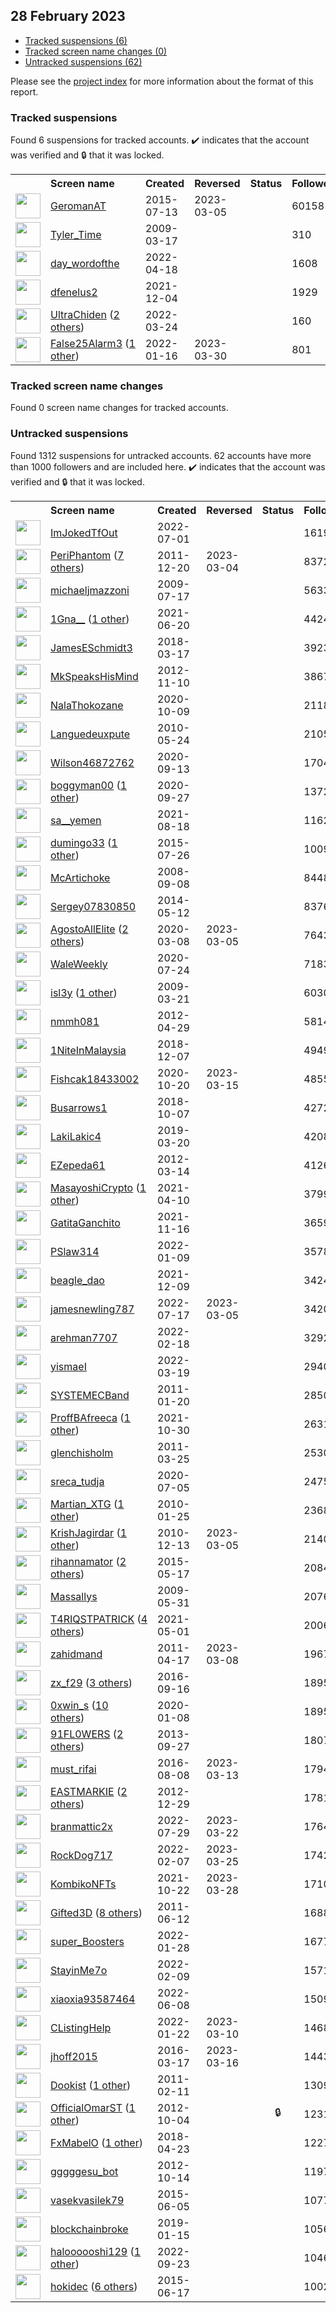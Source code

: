 ## 28 February 2023

* [Tracked suspensions (6)](#tracked-suspensions)
* [Tracked screen name changes (0)](#tracked-screen-name-changes)
* [Untracked suspensions (62)](#untracked-suspensions)

Please see the [project index](https://github.com/travisbrown/twitter-watch) for more information about the format of this report.

### Tracked suspensions

Found 6 suspensions for tracked accounts.
  ✔️ indicates that the account was verified and 🔒 that it was locked.

<table>
    <tr>
        <th></th>
        <th align="left">Screen name</th>
        <th align="left">Created</th>
        <th align="left">Reversed</th>
        <th align="left">Status</th>
        <th align="left">Followers</th>
        <th align="left">Ranking</th></tr>
    </tr>
        <tr>
            <td><a href="https://twitter.com/intent/user?user_id=3373146857">
                <img src="https://pbs.twimg.com/profile_images/1154480761141174272/rybTvKyo_normal.jpg" width="40px" height="40px" align="center"/></a>
            </td>
            <td>
                <a href="https://twitter.com/GeromanAT">GeromanAT</a></td>
            <td>2015-07-13</td>
            <td>2023-03-05</td>
            <td align="center"></td>
            <td>60158</td>
            <td>11699</td>
        </tr>
        <tr>
            <td><a href="https://twitter.com/intent/user?user_id=24810734">
                <img src="https://pbs.twimg.com/profile_images/1241594638361866241/a3GlVfAa_normal.jpg" width="40px" height="40px" align="center"/></a>
            </td>
            <td>
                <a href="https://twitter.com/Tyler_Time">Tyler_Time</a></td>
            <td>2009-03-17</td>
            <td></td>
            <td align="center"></td>
            <td>310</td>
            <td>16808</td>
        </tr>
        <tr>
            <td><a href="https://twitter.com/intent/user?user_id=1516032772036603906">
                <img src="https://pbs.twimg.com/profile_images/1545748977697669120/s7BV4l3J_normal.jpg" width="40px" height="40px" align="center"/></a>
            </td>
            <td>
                <a href="https://twitter.com/day_wordofthe">day_wordofthe</a></td>
            <td>2022-04-18</td>
            <td></td>
            <td align="center"></td>
            <td>1608</td>
            <td>21484</td>
        </tr>
        <tr>
            <td><a href="https://twitter.com/intent/user?user_id=1466953658013302788">
                <img src="https://pbs.twimg.com/profile_images/1466954273036582920/4Ka0RWVC_normal.jpg" width="40px" height="40px" align="center"/></a>
            </td>
            <td>
                <a href="https://twitter.com/dfenelus2">dfenelus2</a></td>
            <td>2021-12-04</td>
            <td></td>
            <td align="center"></td>
            <td>1929</td>
            <td>70521</td>
        </tr>
        <tr>
            <td><a href="https://twitter.com/intent/user?user_id=1507075580797374464">
                <img src="https://pbs.twimg.com/profile_images/1577840519408979968/hIgV2iiB_normal.jpg" width="40px" height="40px" align="center"/></a>
            </td>
            <td>
                <a href="https://twitter.com/UltraChiden">UltraChiden</a>&nbsp;(<a href="https://api.memory.lol/v1/tw/id/1507075580797374464">2 others</a>)&nbsp;</td>
            <td>2022-03-24</td>
            <td></td>
            <td align="center"></td>
            <td>160</td>
            <td>78065</td>
        </tr>
        <tr>
            <td><a href="https://twitter.com/intent/user?user_id=1482539323144683521">
                <img src="https://pbs.twimg.com/profile_images/1598847008923590656/bSwVmCKo_normal.jpg" width="40px" height="40px" align="center"/></a>
            </td>
            <td>
                <a href="https://twitter.com/False25Alarm3">False25Alarm3</a>&nbsp;(<a href="https://api.memory.lol/v1/tw/id/1482539323144683521">1 other</a>)&nbsp;</td>
            <td>2022-01-16</td>
            <td>2023-03-30</td>
            <td align="center"></td>
            <td>801</td>
            <td>99369</td>
        </tr></table>

### Tracked screen name changes

Found 0 screen name changes for tracked accounts.

### Untracked suspensions

Found 1312 suspensions for untracked accounts.
62 accounts have more than 1000 followers and are included here.
  ✔️ indicates that the account was verified and 🔒 that it was locked.

<table>
    <tr>
        <th></th>
        <th align="left">Screen name</th>
        <th align="left">Created</th>
        <th align="left">Reversed</th>
        <th align="left">Status</th>
        <th align="left">Followers</th>
    </tr>
        <tr>
            <td><a href="https://twitter.com/intent/user?user_id=1542944953776709637">
                <img src="https://pbs.twimg.com/profile_images/1577314275928014851/jI2WkK5N_normal.jpg" width="40px" height="40px" align="center"/></a>
            </td>
            <td>
                <a href="https://twitter.com/ImJokedTfOut">ImJokedTfOut</a></td>
            <td>2022-07-01</td>
            <td></td>
            <td align="center"></td>
            <td>161931</td>
        </tr>
        <tr>
            <td><a href="https://twitter.com/intent/user?user_id=441393753">
                <img src="https://pbs.twimg.com/profile_images/1590088584933134338/--8XPAU9_normal.jpg" width="40px" height="40px" align="center"/></a>
            </td>
            <td>
                <a href="https://twitter.com/PeriPhantom">PeriPhantom</a>&nbsp;(<a href="https://api.memory.lol/v1/tw/id/441393753">7 others</a>)&nbsp;</td>
            <td>2011-12-20</td>
            <td>2023-03-04</td>
            <td align="center"></td>
            <td>83729</td>
        </tr>
        <tr>
            <td><a href="https://twitter.com/intent/user?user_id=57757336">
                <img src="https://pbs.twimg.com/profile_images/374148339/logo_6___2__normal.jpg" width="40px" height="40px" align="center"/></a>
            </td>
            <td>
                <a href="https://twitter.com/michaeljmazzoni">michaeljmazzoni</a></td>
            <td>2009-07-17</td>
            <td></td>
            <td align="center"></td>
            <td>56337</td>
        </tr>
        <tr>
            <td><a href="https://twitter.com/intent/user?user_id=1406689409483919365">
                <img src="https://pbs.twimg.com/profile_images/1595718027877785600/02AfkvIq_normal.jpg" width="40px" height="40px" align="center"/></a>
            </td>
            <td>
                <a href="https://twitter.com/1Gna__">1Gna__</a>&nbsp;(<a href="https://api.memory.lol/v1/tw/id/1406689409483919365">1 other</a>)&nbsp;</td>
            <td>2021-06-20</td>
            <td></td>
            <td align="center"></td>
            <td>44248</td>
        </tr>
        <tr>
            <td><a href="https://twitter.com/intent/user?user_id=975111154128207872">
                <img src="https://abs.twimg.com/sticky/default_profile_images/default_profile_normal.png" width="40px" height="40px" align="center"/></a>
            </td>
            <td>
                <a href="https://twitter.com/JamesESchmidt3">JamesESchmidt3</a></td>
            <td>2018-03-17</td>
            <td></td>
            <td align="center"></td>
            <td>39233</td>
        </tr>
        <tr>
            <td><a href="https://twitter.com/intent/user?user_id=938335874">
                <img src="https://pbs.twimg.com/profile_images/739516656771178497/6iQ9ssZr_normal.jpg" width="40px" height="40px" align="center"/></a>
            </td>
            <td>
                <a href="https://twitter.com/MkSpeaksHisMind">MkSpeaksHisMind</a></td>
            <td>2012-11-10</td>
            <td></td>
            <td align="center"></td>
            <td>38671</td>
        </tr>
        <tr>
            <td><a href="https://twitter.com/intent/user?user_id=1314698864562233344">
                <img src="https://pbs.twimg.com/profile_images/1409148922652733443/UuwqYMua_normal.jpg" width="40px" height="40px" align="center"/></a>
            </td>
            <td>
                <a href="https://twitter.com/NalaThokozane">NalaThokozane</a></td>
            <td>2020-10-09</td>
            <td></td>
            <td align="center"></td>
            <td>21185</td>
        </tr>
        <tr>
            <td><a href="https://twitter.com/intent/user?user_id=147625273">
                <img src="https://pbs.twimg.com/profile_images/1517170442750119938/XAsigQhU_normal.jpg" width="40px" height="40px" align="center"/></a>
            </td>
            <td>
                <a href="https://twitter.com/Languedeuxpute">Languedeuxpute</a></td>
            <td>2010-05-24</td>
            <td></td>
            <td align="center"></td>
            <td>21054</td>
        </tr>
        <tr>
            <td><a href="https://twitter.com/intent/user?user_id=1305144116662153216">
                <img src="https://pbs.twimg.com/profile_images/1598361240560013312/sbHhzNZb_normal.jpg" width="40px" height="40px" align="center"/></a>
            </td>
            <td>
                <a href="https://twitter.com/Wilson46872762">Wilson46872762</a></td>
            <td>2020-09-13</td>
            <td></td>
            <td align="center"></td>
            <td>17048</td>
        </tr>
        <tr>
            <td><a href="https://twitter.com/intent/user?user_id=1310139798552797185">
                <img src="https://pbs.twimg.com/profile_images/1400471401035976708/IRjT1IwE_normal.jpg" width="40px" height="40px" align="center"/></a>
            </td>
            <td>
                <a href="https://twitter.com/boggyman00">boggyman00</a>&nbsp;(<a href="https://api.memory.lol/v1/tw/id/1310139798552797185">1 other</a>)&nbsp;</td>
            <td>2020-09-27</td>
            <td></td>
            <td align="center"></td>
            <td>13729</td>
        </tr>
        <tr>
            <td><a href="https://twitter.com/intent/user?user_id=1428030494755770377">
                <img src="https://pbs.twimg.com/profile_images/1516169863567482892/_G8OMx_s_normal.jpg" width="40px" height="40px" align="center"/></a>
            </td>
            <td>
                <a href="https://twitter.com/sa__yemen">sa__yemen</a></td>
            <td>2021-08-18</td>
            <td></td>
            <td align="center"></td>
            <td>11626</td>
        </tr>
        <tr>
            <td><a href="https://twitter.com/intent/user?user_id=3294455634">
                <img src="https://pbs.twimg.com/profile_images/1584499769048809473/ZOCIzRIq_normal.jpg" width="40px" height="40px" align="center"/></a>
            </td>
            <td>
                <a href="https://twitter.com/dumingo33">dumingo33</a>&nbsp;(<a href="https://api.memory.lol/v1/tw/id/3294455634">1 other</a>)&nbsp;</td>
            <td>2015-07-26</td>
            <td></td>
            <td align="center"></td>
            <td>10097</td>
        </tr>
        <tr>
            <td><a href="https://twitter.com/intent/user?user_id=16189719">
                <img src="https://pbs.twimg.com/profile_images/378800000557354618/1a6b66f365da36e49685f654b998613d_normal.jpeg" width="40px" height="40px" align="center"/></a>
            </td>
            <td>
                <a href="https://twitter.com/McArtichoke">McArtichoke</a></td>
            <td>2008-09-08</td>
            <td></td>
            <td align="center"></td>
            <td>8448</td>
        </tr>
        <tr>
            <td><a href="https://twitter.com/intent/user?user_id=2491298978">
                <img src="https://pbs.twimg.com/profile_images/1478412655400468487/YX8SZiEz_normal.jpg" width="40px" height="40px" align="center"/></a>
            </td>
            <td>
                <a href="https://twitter.com/Sergey07830850">Sergey07830850</a></td>
            <td>2014-05-12</td>
            <td></td>
            <td align="center"></td>
            <td>8376</td>
        </tr>
        <tr>
            <td><a href="https://twitter.com/intent/user?user_id=1236765701530157057">
                <img src="https://pbs.twimg.com/profile_images/1493726700676419585/RdksLxGr_normal.jpg" width="40px" height="40px" align="center"/></a>
            </td>
            <td>
                <a href="https://twitter.com/AgostoAllElite">AgostoAllElite</a>&nbsp;(<a href="https://api.memory.lol/v1/tw/id/1236765701530157057">2 others</a>)&nbsp;</td>
            <td>2020-03-08</td>
            <td>2023-03-05</td>
            <td align="center"></td>
            <td>7643</td>
        </tr>
        <tr>
            <td><a href="https://twitter.com/intent/user?user_id=1286740255757008896">
                <img src="https://pbs.twimg.com/profile_images/1568805718215606272/nLrMn08e_normal.jpg" width="40px" height="40px" align="center"/></a>
            </td>
            <td>
                <a href="https://twitter.com/WaleWeekly">WaleWeekly</a></td>
            <td>2020-07-24</td>
            <td></td>
            <td align="center"></td>
            <td>7183</td>
        </tr>
        <tr>
            <td><a href="https://twitter.com/intent/user?user_id=25714494">
                <img src="https://pbs.twimg.com/profile_images/1545891658335768576/6AYv3r7Y_normal.jpg" width="40px" height="40px" align="center"/></a>
            </td>
            <td>
                <a href="https://twitter.com/isl3y">isl3y</a>&nbsp;(<a href="https://api.memory.lol/v1/tw/id/25714494">1 other</a>)&nbsp;</td>
            <td>2009-03-21</td>
            <td></td>
            <td align="center"></td>
            <td>6030</td>
        </tr>
        <tr>
            <td><a href="https://twitter.com/intent/user?user_id=566215932">
                <img src="https://pbs.twimg.com/profile_images/931804696142114816/uRTvhO4x_normal.jpg" width="40px" height="40px" align="center"/></a>
            </td>
            <td>
                <a href="https://twitter.com/nmmh081">nmmh081</a></td>
            <td>2012-04-29</td>
            <td></td>
            <td align="center"></td>
            <td>5814</td>
        </tr>
        <tr>
            <td><a href="https://twitter.com/intent/user?user_id=1071007523837100034">
                <img src="https://pbs.twimg.com/profile_images/1471624424306589699/TC3EUC9Z_normal.jpg" width="40px" height="40px" align="center"/></a>
            </td>
            <td>
                <a href="https://twitter.com/1NiteInMalaysia">1NiteInMalaysia</a></td>
            <td>2018-12-07</td>
            <td></td>
            <td align="center"></td>
            <td>4949</td>
        </tr>
        <tr>
            <td><a href="https://twitter.com/intent/user?user_id=1318589165592842240">
                <img src="https://pbs.twimg.com/profile_images/1414944011719225352/ChdqI5eg_normal.jpg" width="40px" height="40px" align="center"/></a>
            </td>
            <td>
                <a href="https://twitter.com/Fishcak18433002">Fishcak18433002</a></td>
            <td>2020-10-20</td>
            <td>2023-03-15</td>
            <td align="center"></td>
            <td>4855</td>
        </tr>
        <tr>
            <td><a href="https://twitter.com/intent/user?user_id=1049048761186574338">
                <img src="https://pbs.twimg.com/profile_images/1586619396633526274/Bm1Iyjhu_normal.jpg" width="40px" height="40px" align="center"/></a>
            </td>
            <td>
                <a href="https://twitter.com/Busarrows1">Busarrows1</a></td>
            <td>2018-10-07</td>
            <td></td>
            <td align="center"></td>
            <td>4272</td>
        </tr>
        <tr>
            <td><a href="https://twitter.com/intent/user?user_id=1108478598137200641">
                <img src="https://pbs.twimg.com/profile_images/1281871815812489217/Dq0q41GV_normal.jpg" width="40px" height="40px" align="center"/></a>
            </td>
            <td>
                <a href="https://twitter.com/LakiLakic4">LakiLakic4</a></td>
            <td>2019-03-20</td>
            <td></td>
            <td align="center"></td>
            <td>4208</td>
        </tr>
        <tr>
            <td><a href="https://twitter.com/intent/user?user_id=523930464">
                <img src="https://pbs.twimg.com/profile_images/946589773551902720/-1dQkqnQ_normal.jpg" width="40px" height="40px" align="center"/></a>
            </td>
            <td>
                <a href="https://twitter.com/EZepeda61">EZepeda61</a></td>
            <td>2012-03-14</td>
            <td></td>
            <td align="center"></td>
            <td>4126</td>
        </tr>
        <tr>
            <td><a href="https://twitter.com/intent/user?user_id=1380991486443937795">
                <img src="https://pbs.twimg.com/profile_images/1591159479571472385/cSkmjcu__normal.jpg" width="40px" height="40px" align="center"/></a>
            </td>
            <td>
                <a href="https://twitter.com/MasayoshiCrypto">MasayoshiCrypto</a>&nbsp;(<a href="https://api.memory.lol/v1/tw/id/1380991486443937795">1 other</a>)&nbsp;</td>
            <td>2021-04-10</td>
            <td></td>
            <td align="center"></td>
            <td>3799</td>
        </tr>
        <tr>
            <td><a href="https://twitter.com/intent/user?user_id=1460673280927580179">
                <img src="https://pbs.twimg.com/profile_images/1500719338982199296/Oxroq6m7_normal.jpg" width="40px" height="40px" align="center"/></a>
            </td>
            <td>
                <a href="https://twitter.com/GatitaGanchito">GatitaGanchito</a></td>
            <td>2021-11-16</td>
            <td></td>
            <td align="center"></td>
            <td>3659</td>
        </tr>
        <tr>
            <td><a href="https://twitter.com/intent/user?user_id=1480322755794898945">
                <img src="https://pbs.twimg.com/profile_images/1592637719775416320/HlNd3xS9_normal.png" width="40px" height="40px" align="center"/></a>
            </td>
            <td>
                <a href="https://twitter.com/PSlaw314">PSlaw314</a></td>
            <td>2022-01-09</td>
            <td></td>
            <td align="center"></td>
            <td>3578</td>
        </tr>
        <tr>
            <td><a href="https://twitter.com/intent/user?user_id=1468883758900154371">
                <img src="https://pbs.twimg.com/profile_images/1593164406556225538/ZS_dSewA_normal.jpg" width="40px" height="40px" align="center"/></a>
            </td>
            <td>
                <a href="https://twitter.com/beagle_dao">beagle_dao</a></td>
            <td>2021-12-09</td>
            <td></td>
            <td align="center"></td>
            <td>3424</td>
        </tr>
        <tr>
            <td><a href="https://twitter.com/intent/user?user_id=1548794115705360384">
                <img src="https://pbs.twimg.com/profile_images/1562729315887747072/uknvDCVA_normal.jpg" width="40px" height="40px" align="center"/></a>
            </td>
            <td>
                <a href="https://twitter.com/jamesnewling787">jamesnewling787</a></td>
            <td>2022-07-17</td>
            <td>2023-03-05</td>
            <td align="center"></td>
            <td>3420</td>
        </tr>
        <tr>
            <td><a href="https://twitter.com/intent/user?user_id=1494795480848429056">
                <img src="https://pbs.twimg.com/profile_images/1582488272386904071/Fawi3pam_normal.jpg" width="40px" height="40px" align="center"/></a>
            </td>
            <td>
                <a href="https://twitter.com/arehman7707">arehman7707</a></td>
            <td>2022-02-18</td>
            <td></td>
            <td align="center"></td>
            <td>3292</td>
        </tr>
        <tr>
            <td><a href="https://twitter.com/intent/user?user_id=1505304778087321601">
                <img src="https://pbs.twimg.com/profile_images/1598020864401936414/g_b-FVgW_normal.jpg" width="40px" height="40px" align="center"/></a>
            </td>
            <td>
                <a href="https://twitter.com/yismaeI">yismaeI</a></td>
            <td>2022-03-19</td>
            <td></td>
            <td align="center"></td>
            <td>2940</td>
        </tr>
        <tr>
            <td><a href="https://twitter.com/intent/user?user_id=240572205">
                <img src="https://pbs.twimg.com/profile_images/1230551257/systemecLogo1_normal.jpg" width="40px" height="40px" align="center"/></a>
            </td>
            <td>
                <a href="https://twitter.com/SYSTEMECBand">SYSTEMECBand</a></td>
            <td>2011-01-20</td>
            <td></td>
            <td align="center"></td>
            <td>2850</td>
        </tr>
        <tr>
            <td><a href="https://twitter.com/intent/user?user_id=1454308971993616385">
                <img src="https://pbs.twimg.com/profile_images/1584430844562747392/_ni5zuCW_normal.jpg" width="40px" height="40px" align="center"/></a>
            </td>
            <td>
                <a href="https://twitter.com/ProffBAfreeca">ProffBAfreeca</a>&nbsp;(<a href="https://api.memory.lol/v1/tw/id/1454308971993616385">1 other</a>)&nbsp;</td>
            <td>2021-10-30</td>
            <td></td>
            <td align="center"></td>
            <td>2631</td>
        </tr>
        <tr>
            <td><a href="https://twitter.com/intent/user?user_id=271826723">
                <img src="https://pbs.twimg.com/profile_images/1599004357399281665/fbOe_Bxt_normal.jpg" width="40px" height="40px" align="center"/></a>
            </td>
            <td>
                <a href="https://twitter.com/glenchisholm">glenchisholm</a></td>
            <td>2011-03-25</td>
            <td></td>
            <td align="center"></td>
            <td>2530</td>
        </tr>
        <tr>
            <td><a href="https://twitter.com/intent/user?user_id=1279862912262246400">
                <img src="https://pbs.twimg.com/profile_images/1548777288824750086/As2uC-np_normal.jpg" width="40px" height="40px" align="center"/></a>
            </td>
            <td>
                <a href="https://twitter.com/sreca_tudja">sreca_tudja</a></td>
            <td>2020-07-05</td>
            <td></td>
            <td align="center"></td>
            <td>2475</td>
        </tr>
        <tr>
            <td><a href="https://twitter.com/intent/user?user_id=108153857">
                <img src="https://pbs.twimg.com/profile_images/1524202460507688961/qyKLnye2_normal.jpg" width="40px" height="40px" align="center"/></a>
            </td>
            <td>
                <a href="https://twitter.com/Martian_XTG">Martian_XTG</a>&nbsp;(<a href="https://api.memory.lol/v1/tw/id/108153857">1 other</a>)&nbsp;</td>
            <td>2010-01-25</td>
            <td></td>
            <td align="center"></td>
            <td>2368</td>
        </tr>
        <tr>
            <td><a href="https://twitter.com/intent/user?user_id=226342641">
                <img src="https://pbs.twimg.com/profile_images/1540841594634510336/wLLo9Cw__normal.jpg" width="40px" height="40px" align="center"/></a>
            </td>
            <td>
                <a href="https://twitter.com/KrishJagirdar">KrishJagirdar</a>&nbsp;(<a href="https://api.memory.lol/v1/tw/id/226342641">1 other</a>)&nbsp;</td>
            <td>2010-12-13</td>
            <td>2023-03-05</td>
            <td align="center"></td>
            <td>2140</td>
        </tr>
        <tr>
            <td><a href="https://twitter.com/intent/user?user_id=3218477222">
                <img src="https://pbs.twimg.com/profile_images/1596681752411770880/d1TaSmYp_normal.jpg" width="40px" height="40px" align="center"/></a>
            </td>
            <td>
                <a href="https://twitter.com/rihannamator">rihannamator</a>&nbsp;(<a href="https://api.memory.lol/v1/tw/id/3218477222">2 others</a>)&nbsp;</td>
            <td>2015-05-17</td>
            <td></td>
            <td align="center"></td>
            <td>2084</td>
        </tr>
        <tr>
            <td><a href="https://twitter.com/intent/user?user_id=43749261">
                <img src="https://pbs.twimg.com/profile_images/1541822518213971975/GWfJAW1L_normal.jpg" width="40px" height="40px" align="center"/></a>
            </td>
            <td>
                <a href="https://twitter.com/Massallys">Massallys</a></td>
            <td>2009-05-31</td>
            <td></td>
            <td align="center"></td>
            <td>2076</td>
        </tr>
        <tr>
            <td><a href="https://twitter.com/intent/user?user_id=1388451024671805442">
                <img src="https://pbs.twimg.com/profile_images/1596309134516813825/RKDFKJeq_normal.jpg" width="40px" height="40px" align="center"/></a>
            </td>
            <td>
                <a href="https://twitter.com/T4RIQSTPATRICK">T4RIQSTPATRICK</a>&nbsp;(<a href="https://api.memory.lol/v1/tw/id/1388451024671805442">4 others</a>)&nbsp;</td>
            <td>2021-05-01</td>
            <td></td>
            <td align="center"></td>
            <td>2006</td>
        </tr>
        <tr>
            <td><a href="https://twitter.com/intent/user?user_id=283588983">
                <img src="https://pbs.twimg.com/profile_images/1566026835103735811/-VFYGF4W_normal.jpg" width="40px" height="40px" align="center"/></a>
            </td>
            <td>
                <a href="https://twitter.com/zahidmand">zahidmand</a></td>
            <td>2011-04-17</td>
            <td>2023-03-08</td>
            <td align="center"></td>
            <td>1967</td>
        </tr>
        <tr>
            <td><a href="https://twitter.com/intent/user?user_id=776796260175085568">
                <img src="https://pbs.twimg.com/profile_images/1597282239318036482/pHJ7IqBJ_normal.jpg" width="40px" height="40px" align="center"/></a>
            </td>
            <td>
                <a href="https://twitter.com/zx_f29">zx_f29</a>&nbsp;(<a href="https://api.memory.lol/v1/tw/id/776796260175085568">3 others</a>)&nbsp;</td>
            <td>2016-09-16</td>
            <td></td>
            <td align="center"></td>
            <td>1895</td>
        </tr>
        <tr>
            <td><a href="https://twitter.com/intent/user?user_id=1215029614680035330">
                <img src="https://pbs.twimg.com/profile_images/1589150002927919105/LZhz-gWp_normal.jpg" width="40px" height="40px" align="center"/></a>
            </td>
            <td>
                <a href="https://twitter.com/0xwin_s">0xwin_s</a>&nbsp;(<a href="https://api.memory.lol/v1/tw/id/1215029614680035330">10 others</a>)&nbsp;</td>
            <td>2020-01-08</td>
            <td></td>
            <td align="center"></td>
            <td>1895</td>
        </tr>
        <tr>
            <td><a href="https://twitter.com/intent/user?user_id=1911645606">
                <img src="https://pbs.twimg.com/profile_images/1404193667657748483/1k5tH78f_normal.jpg" width="40px" height="40px" align="center"/></a>
            </td>
            <td>
                <a href="https://twitter.com/91FL0WERS">91FL0WERS</a>&nbsp;(<a href="https://api.memory.lol/v1/tw/id/1911645606">2 others</a>)&nbsp;</td>
            <td>2013-09-27</td>
            <td></td>
            <td align="center"></td>
            <td>1807</td>
        </tr>
        <tr>
            <td><a href="https://twitter.com/intent/user?user_id=762656754895171584">
                <img src="https://pbs.twimg.com/profile_images/1549730914342617088/l5ASZeHv_normal.jpg" width="40px" height="40px" align="center"/></a>
            </td>
            <td>
                <a href="https://twitter.com/must_rifai">must_rifai</a></td>
            <td>2016-08-08</td>
            <td>2023-03-13</td>
            <td align="center"></td>
            <td>1794</td>
        </tr>
        <tr>
            <td><a href="https://twitter.com/intent/user?user_id=1043574961">
                <img src="https://pbs.twimg.com/profile_images/1598943302736150529/Biq3n1z7_normal.jpg" width="40px" height="40px" align="center"/></a>
            </td>
            <td>
                <a href="https://twitter.com/EASTMARKIE">EASTMARKIE</a>&nbsp;(<a href="https://api.memory.lol/v1/tw/id/1043574961">2 others</a>)&nbsp;</td>
            <td>2012-12-29</td>
            <td></td>
            <td align="center"></td>
            <td>1781</td>
        </tr>
        <tr>
            <td><a href="https://twitter.com/intent/user?user_id=1553145477855584257">
                <img src="https://pbs.twimg.com/profile_images/1598748579954294787/u8w65hKA_normal.jpg" width="40px" height="40px" align="center"/></a>
            </td>
            <td>
                <a href="https://twitter.com/branmattic2x">branmattic2x</a></td>
            <td>2022-07-29</td>
            <td>2023-03-22</td>
            <td align="center"></td>
            <td>1764</td>
        </tr>
        <tr>
            <td><a href="https://twitter.com/intent/user?user_id=1490484353780137986">
                <img src="https://pbs.twimg.com/profile_images/1490485602323685379/CuZiXPHy_normal.jpg" width="40px" height="40px" align="center"/></a>
            </td>
            <td>
                <a href="https://twitter.com/RockDog717">RockDog717</a></td>
            <td>2022-02-07</td>
            <td>2023-03-25</td>
            <td align="center"></td>
            <td>1742</td>
        </tr>
        <tr>
            <td><a href="https://twitter.com/intent/user?user_id=1451580298156810275">
                <img src="https://pbs.twimg.com/profile_images/1526581444864364549/jkXZ8THD_normal.jpg" width="40px" height="40px" align="center"/></a>
            </td>
            <td>
                <a href="https://twitter.com/KombikoNFTs">KombikoNFTs</a></td>
            <td>2021-10-22</td>
            <td>2023-03-28</td>
            <td align="center"></td>
            <td>1710</td>
        </tr>
        <tr>
            <td><a href="https://twitter.com/intent/user?user_id=315910041">
                <img src="https://pbs.twimg.com/profile_images/1593626306788343809/f_5bOYq7_normal.jpg" width="40px" height="40px" align="center"/></a>
            </td>
            <td>
                <a href="https://twitter.com/Gifted3D">Gifted3D</a>&nbsp;(<a href="https://api.memory.lol/v1/tw/id/315910041">8 others</a>)&nbsp;</td>
            <td>2011-06-12</td>
            <td></td>
            <td align="center"></td>
            <td>1688</td>
        </tr>
        <tr>
            <td><a href="https://twitter.com/intent/user?user_id=1486941196408836102">
                <img src="https://pbs.twimg.com/profile_images/1549456329730818051/TFJemA7o_normal.jpg" width="40px" height="40px" align="center"/></a>
            </td>
            <td>
                <a href="https://twitter.com/super_Boosters">super_Boosters</a></td>
            <td>2022-01-28</td>
            <td></td>
            <td align="center"></td>
            <td>1677</td>
        </tr>
        <tr>
            <td><a href="https://twitter.com/intent/user?user_id=1491289857712435201">
                <img src="https://pbs.twimg.com/profile_images/1598388903769251841/_bGsc4Ic_normal.jpg" width="40px" height="40px" align="center"/></a>
            </td>
            <td>
                <a href="https://twitter.com/StayinMe7o">StayinMe7o</a></td>
            <td>2022-02-09</td>
            <td></td>
            <td align="center"></td>
            <td>1571</td>
        </tr>
        <tr>
            <td><a href="https://twitter.com/intent/user?user_id=1534569059144056832">
                <img src="https://pbs.twimg.com/profile_images/1534571115154219009/miSPwn4W_normal.jpg" width="40px" height="40px" align="center"/></a>
            </td>
            <td>
                <a href="https://twitter.com/xiaoxia93587464">xiaoxia93587464</a></td>
            <td>2022-06-08</td>
            <td></td>
            <td align="center"></td>
            <td>1509</td>
        </tr>
        <tr>
            <td><a href="https://twitter.com/intent/user?user_id=1484779790574190593">
                <img src="https://pbs.twimg.com/profile_images/1533791957956571137/Neg--q6a_normal.jpg" width="40px" height="40px" align="center"/></a>
            </td>
            <td>
                <a href="https://twitter.com/CListingHelp">CListingHelp</a></td>
            <td>2022-01-22</td>
            <td>2023-03-10</td>
            <td align="center"></td>
            <td>1468</td>
        </tr>
        <tr>
            <td><a href="https://twitter.com/intent/user?user_id=710536370565976064">
                <img src="https://pbs.twimg.com/profile_images/1392094788397281287/pMPxsDH5_normal.jpg" width="40px" height="40px" align="center"/></a>
            </td>
            <td>
                <a href="https://twitter.com/jhoff2015">jhoff2015</a></td>
            <td>2016-03-17</td>
            <td>2023-03-16</td>
            <td align="center"></td>
            <td>1443</td>
        </tr>
        <tr>
            <td><a href="https://twitter.com/intent/user?user_id=250592291">
                <img src="https://pbs.twimg.com/profile_images/681907529144729601/1SxmC_EO_normal.jpg" width="40px" height="40px" align="center"/></a>
            </td>
            <td>
                <a href="https://twitter.com/Dookist">Dookist</a>&nbsp;(<a href="https://api.memory.lol/v1/tw/id/250592291">1 other</a>)&nbsp;</td>
            <td>2011-02-11</td>
            <td></td>
            <td align="center"></td>
            <td>1309</td>
        </tr>
        <tr>
            <td><a href="https://twitter.com/intent/user?user_id=861816577">
                <img src="https://pbs.twimg.com/profile_images/1297120250027180033/ThJYrPI0_normal.jpg" width="40px" height="40px" align="center"/></a>
            </td>
            <td>
                <a href="https://twitter.com/OfficialOmarST">OfficialOmarST</a>&nbsp;(<a href="https://api.memory.lol/v1/tw/id/861816577">1 other</a>)&nbsp;</td>
            <td>2012-10-04</td>
            <td></td>
            <td align="center">🔒</td>
            <td>1231</td>
        </tr>
        <tr>
            <td><a href="https://twitter.com/intent/user?user_id=988419606451752961">
                <img src="https://pbs.twimg.com/profile_images/1533364731368595457/UOSmt0yn_normal.jpg" width="40px" height="40px" align="center"/></a>
            </td>
            <td>
                <a href="https://twitter.com/FxMabelO">FxMabelO</a>&nbsp;(<a href="https://api.memory.lol/v1/tw/id/988419606451752961">1 other</a>)&nbsp;</td>
            <td>2018-04-23</td>
            <td></td>
            <td align="center"></td>
            <td>1227</td>
        </tr>
        <tr>
            <td><a href="https://twitter.com/intent/user?user_id=880394419">
                <img src="https://pbs.twimg.com/profile_images/2719718686/1da1414ceefd6317f7fa3a867e201be3_normal.png" width="40px" height="40px" align="center"/></a>
            </td>
            <td>
                <a href="https://twitter.com/gggggesu_bot">gggggesu_bot</a></td>
            <td>2012-10-14</td>
            <td></td>
            <td align="center"></td>
            <td>1197</td>
        </tr>
        <tr>
            <td><a href="https://twitter.com/intent/user?user_id=3309694072">
                <img src="https://pbs.twimg.com/profile_images/821963462658129920/Pix_b2fJ_normal.jpg" width="40px" height="40px" align="center"/></a>
            </td>
            <td>
                <a href="https://twitter.com/vasekvasilek79">vasekvasilek79</a></td>
            <td>2015-06-05</td>
            <td></td>
            <td align="center"></td>
            <td>1077</td>
        </tr>
        <tr>
            <td><a href="https://twitter.com/intent/user?user_id=1085261322764279808">
                <img src="https://pbs.twimg.com/profile_images/1496135857274859520/XIoQpYQr_normal.jpg" width="40px" height="40px" align="center"/></a>
            </td>
            <td>
                <a href="https://twitter.com/blockchainbroke">blockchainbroke</a></td>
            <td>2019-01-15</td>
            <td></td>
            <td align="center"></td>
            <td>1056</td>
        </tr>
        <tr>
            <td><a href="https://twitter.com/intent/user?user_id=1573312735445663744">
                <img src="https://pbs.twimg.com/profile_images/1587408482713718784/Wu4O0iXm_normal.jpg" width="40px" height="40px" align="center"/></a>
            </td>
            <td>
                <a href="https://twitter.com/haloooooshi129">haloooooshi129</a>&nbsp;(<a href="https://api.memory.lol/v1/tw/id/1573312735445663744">1 other</a>)&nbsp;</td>
            <td>2022-09-23</td>
            <td></td>
            <td align="center"></td>
            <td>1046</td>
        </tr>
        <tr>
            <td><a href="https://twitter.com/intent/user?user_id=3248011573">
                <img src="https://pbs.twimg.com/profile_images/1597935902764199936/M00AoTA4_normal.jpg" width="40px" height="40px" align="center"/></a>
            </td>
            <td>
                <a href="https://twitter.com/hokidec">hokidec</a>&nbsp;(<a href="https://api.memory.lol/v1/tw/id/3248011573">6 others</a>)&nbsp;</td>
            <td>2015-06-17</td>
            <td></td>
            <td align="center"></td>
            <td>1002</td>
        </tr></table>
